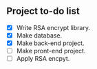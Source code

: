 ## Project to-do list
- [x] Write RSA encrypt library.
- [x] Make database.
- [x] Make back-end project.
- [ ] Make pront-end project.
- [ ] Apply RSA encpyt.
